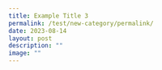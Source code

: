 ```yaml
---
title: Example Title 3
permalink: /test/new-category/permalink/
date: 2023-08-14
layout: post
description: ""
image: ""
---
```

